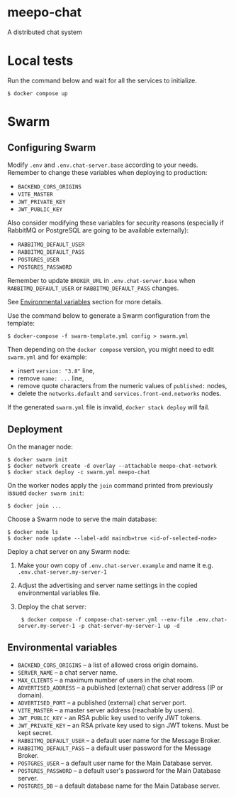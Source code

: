 # meepo-chat
A distributed chat system

# Local tests

Run the command below and wait for all the services to initialize.

    $ docker compose up
    
# Swarm

## Configuring Swarm
Modify `.env` and `.env.chat-server.base` according to your needs. Remember to change these variables when deploying to production:
- `BACKEND_CORS_ORIGINS`
- `VITE_MASTER`
- `JWT_PRIVATE_KEY`
- `JWT_PUBLIC_KEY`

Also consider modifying these variables for security reasons (especially if RabbitMQ or PostgreSQL are going to be available externally):
- `RABBITMQ_DEFAULT_USER`
- `RABBITMQ_DEFAULT_PASS`
- `POSTGRES_USER`
- `POSTGRES_PASSWORD`

Remember to update `BROKER_URL` in `.env.chat-server.base` when `RABBITMQ_DEFAULT_USER` or `RABBITMQ_DEFAULT_PASS` changes.

See [Environmental variables](#environmental-variables) section for more details.


Use the command below to generate a Swarm configuration from the template:

    $ docker-compose -f swarm-template.yml config > swarm.yml

Then depending on the `docker compose` version, you might need to edit `swarm.yml` and for example:
- insert `version: "3.8"` line,
- remove `name: ...` line,
- remove quote characters from the numeric values of `published:` nodes,
- delete the `networks.default` and `services.front-end.networks` nodes.

If the generated `swarm.yml` file is invalid, `docker stack deploy` will fail.

## Deployment
On the manager node:

    $ docker swarm init
    $ docker network create -d overlay --attachable meepo-chat-network
    $ docker stack deploy -c swarm.yml meepo-chat
    
On the worker nodes apply the `join` command printed from previously issued `docker swarm init`:

    $ docker join ...

Choose a Swarm node to serve the main database:

    $ docker node ls
    $ docker node update --label-add maindb=true <id-of-selected-node>

Deploy a chat server on any Swarm node:

1. Make your own copy of `.env.chat-server.example` and name it e.g. `.env.chat-server.my-server-1`
2. Adjust the advertising and server name settings in the copied environmental variables file.
3. Deploy the chat server:
        
        $ docker compose -f compose-chat-server.yml --env-file .env.chat-server.my-server-1 -p chat-server-my-server-1 up -d
        

## Environmental variables
- `BACKEND_CORS_ORIGINS` – a list of allowed cross origin domains.
- `SERVER_NAME` – a chat server name.
- `MAX_CLIENTS` – a maximum number of users in the chat room.
- `ADVERTISED_ADDRESS` – a published (external) chat server address (IP or domain).
- `ADVERTISED_PORT` – a published (external) chat server port.
- `VITE_MASTER` – a master server address (reachable by users).
- `JWT_PUBLIC_KEY` - an RSA public key used to verify JWT tokens.
- `JWT_PRIVATE_KEY` – an RSA private key used to sign JWT tokens. Must be kept secret.
- `RABBITMQ_DEFAULT_USER` – a default user name for the Message Broker.
- `RABBITMQ_DEFAULT_PASS` – a default user password for the Message Broker.
- `POSTGRES_USER` – a default user name for the Main Database server.
- `POSTGRES_PASSWORD` – a default user's password for the Main Database server.
- `POSTGRES_DB` – a default database name for the Main Database server.
